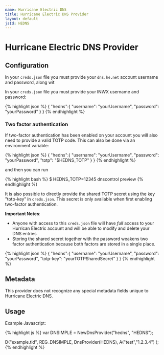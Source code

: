 ```yaml
---
name: Hurricane Electric DNS
title: Hurricane Electric DNS Provider
layout: default
jsId: HEDNS
---
```

# Hurricane Electric DNS Provider
## Configuration
In your `creds.json` file you must provide your `dns.he.net` account username and password, along wit

In your `creds.json` file you must provide your INWX
username and password:

{% highlight json %}
{
  "hedns":{
    "username": "yourUsername",
    "password": "yourPassword"
  }
}
{% endhighlight %}

### Two factor authentication

If two-factor authentication has been enabled on your account you will also need to provide a valid TOTP code.
This can also be done via an environment variable:

{% highlight json %}
{
  "hedns":{
    "username": "yourUsername",
    "password": "yourPassword",
    "totp": "$HEDNS_TOTP"
  }
}
{% endhighlight %}

and then you can run

{% highlight bash %}
$ HEDNS_TOTP=12345 dnscontrol preview
{% endhighlight %}

It is also possible to directly provide the shared TOTP secret using the key "totp-key" in `creds.json`. This secret is
only available when first enabling two-factor authentication.

**Important Notes**:
* Anyone with access to this `creds.json` file will have *full* access to your Hurrican Electric account and will be 
  able to modify and delete your DNS entries
* Storing the shared secret together with the password weakens two factor authentication because both factors are stored
  in a single place.

{% highlight json %}
{
  "hedns":{
    "username": "yourUsername",
    "password": "yourPassword",
    "totp-key": "yourTOTPSharedSecret"
  }
}
{% endhighlight %}

## Metadata
This provider does not recognize any special metadata fields unique to Hurricane Electric DNS.

## Usage
Example Javascript:

{% highlight js %}
var DNSIMPLE = NewDnsProvider("hedns", "HEDNS");

D("example.tld", REG_DNSIMPLE, DnsProvider(HEDNS),
    A("test","1.2.3.4")
);
{% endhighlight %}
